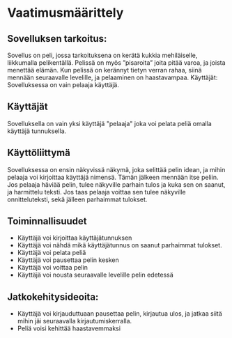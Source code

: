  # Vaatimusmäärittely

## Sovelluksen tarkoitus:

Sovellus on peli, jossa tarkoituksena on kerätä kukkia mehiläiselle, liikkumalla pelikentällä. Pelissä on myös ”pisaroita” joita pitää varoa, ja joista menettää elämän.
Kun pelissä on kerännyt tietyn verran rahaa, siinä mennään seuraavalle levelille, ja pelaaminen on haastavampaa.
Käyttäjät:
Sovelluksessa on vain pelaaja käyttäjä.

## Käyttäjät

Sovelluksella on vain yksi käyttäjä "pelaaja" joka voi pelata peliä omalla käyttäjä tunnuksella.

## Käyttöliittymä

Sovelluksessa on ensin näkyvissä näkymä, joka selittää pelin idean, ja mihin pelaaja voi kirjoittaa käyttäjä nimensä. Tämän jälkeen mennään itse peliin. Jos pelaaja häviää pelin, tulee näkyville parhain tulos ja kuka sen on saanut, ja harmittelu teksti. Jos taas pelaaja voittaa sen tulee näkyville onnitteluteksti, sekä jälleen parhaimmat tulokset.

## Toiminnallisuudet
- Käyttäjä voi kirjoittaa käyttäjätunnuksen
- Käyttäjä voi nähdä mikä käyttäjätunnus on saanut parhaimmat tulokset.
- Käyttäjä voi pelata peliä
- Käyttäjä voi pausettaa pelin kesken
- Käyttäjä voi voittaa pelin
- Käyttäjä voi nousta seuraavalle levelille pelin edetessä

## Jatkokehitysideoita:

- Käyttäjä voi kirjauduttuaan pausettaa pelin, kirjautua ulos, ja jatkaa siitä mihin jäi seuraavalla kirjautumiskerralla.
- Peliä voisi kehittää haastavemmaksi



